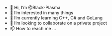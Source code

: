 - 👋 Hi, I’m @Black-Plasma
- 👀 I’m interested in many things
- 🌱 I’m currently learning C++, C# and GoLang
- 💞️ I’m looking to collaborate on a private project
- 📫 How to reach me ...

<!---
Black-Plasma/Black-Plasma is a ✨ special ✨ repository because its `README.md` (this file) appears on your GitHub profile.
You can click the Preview link to take a look at your changes.
--->

